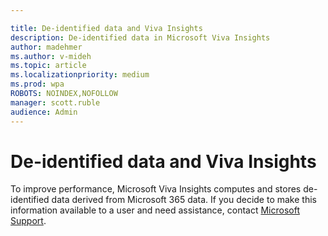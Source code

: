 ```yaml
---

title: De-identified data and Viva Insights
description: De-identified data in Microsoft Viva Insights
author: madehmer
ms.author: v-mideh
ms.topic: article
ms.localizationpriority: medium 
ms.prod: wpa
ROBOTS: NOINDEX,NOFOLLOW
manager: scott.ruble
audience: Admin
---
```


# De-identified data and Viva Insights

To improve performance, Microsoft Viva Insights computes and stores de-identified data derived from Microsoft 365 data. If you decide to make this information available to a user and need assistance, contact [Microsoft Support](https://support.microsoft.com/contactus/). 
